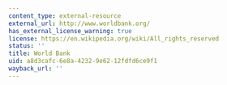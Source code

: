 ```yaml
---
content_type: external-resource
external_url: http://www.worldbank.org/
has_external_license_warning: true
license: https://en.wikipedia.org/wiki/All_rights_reserved
status: ''
title: World Bank
uid: a8d3cafc-6e8a-4232-9e62-12fdfd6ce9f1
wayback_url: ''
---
```

